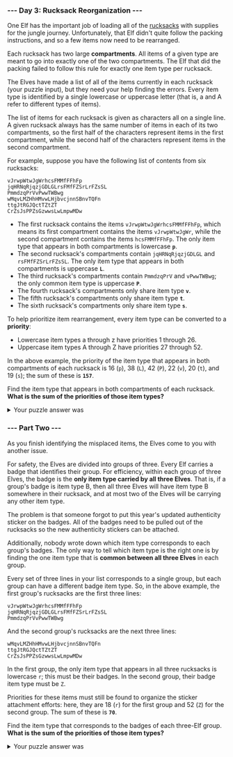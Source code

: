 ### --- Day 3: Rucksack Reorganization   ---

One Elf has the important job of loading all of the [rucksacks](https://en.wikipedia.org/wiki/Backpack) with supplies 
for the jungle journey. Unfortunately, that Elf didn't quite follow the 
packing instructions, and so a few items now need to be rearranged.

Each rucksack has two large **compartments**. All items of a given type are 
meant to go into exactly one of the two compartments. The Elf that did the 
packing failed to follow this rule for exactly one item type per rucksack.

The Elves have made a list of all of the items currently in each rucksack 
(your puzzle input), but they need your help finding the errors. Every item 
type is identified by a single lowercase or uppercase letter (that is, a 
and A refer to different types of items).

The list of items for each rucksack is given as characters all on a single
line. A given rucksack always has the same number of items in each of its 
two compartments, so the first half of the characters represent items in 
the first compartment, while the second half of the characters represent 
items in the second compartment.

For example, suppose you have the following list of contents from six 
rucksacks:

```
vJrwpWtwJgWrhcsFMMfFFhFp
jqHRNqRjqzjGDLGLrsFMfFZSrLrFZsSL
PmmdzqPrVvPwwTWBwg
wMqvLMZHhHMvwLHjbvcjnnSBnvTQFn
ttgJtRGJQctTZtZT
CrZsJsPPZsGzwwsLwLmpwMDw
```

* The first rucksack contains the items `vJrwpWtwJgWrhcsFMMfFFhFp`, which 
means its first compartment contains the items `vJrwpWtwJgWr`, while the 
second compartment contains the items `hcsFMMfFFhFp`. The only item type 
that appears in both compartments is lowercase **`p`**.
* The second rucksack's compartments contain `jqHRNqRjqzjGDLGL` and 
`rsFMfFZSrLrFZsSL`. The only item type that appears in both compartments 
is uppercase **`L`**.
* The third rucksack's compartments contain `PmmdzqPrV` and `vPwwTWBwg`; the 
only common item type is uppercase **`P`**.
* The fourth rucksack's compartments only share item type **`v`**.
* The fifth rucksack's compartments only share item type **`t`**.
* The sixth rucksack's compartments only share item type **`s`**.

To help prioritize item rearrangement, every item type can be converted to 
a **priority**:

* Lowercase item types a through z have priorities 1 through 26.
* Uppercase item types A through Z have priorities 27 through 52.

In the above example, the priority of the item type that appears in both 
compartments of each rucksack is 16 (`p`), 38 (`L`), 42 (`P`), 22 (`v`), 20 (`t`), 
and 19 (`s`); the sum of these is **`157`**.

Find the item type that appears in both compartments of each rucksack. **What 
is the sum of the priorities of those item types?**

<details>
  <summary>Your puzzle answer was</summary>
	
   `7553`
</details>

### --- Part Two ---

As you finish identifying the misplaced items, the Elves come to you with
another issue.

For safety, the Elves are divided into groups of three. Every Elf carries a 
badge that identifies their group. For efficiency, within each group of 
three Elves, the badge is the **only item type carried by all three Elves**. 
That is, if a group's badge is item type B, then all three Elves will have 
item type B somewhere in their rucksack, and at most two of the Elves will 
be carrying any other item type.

The problem is that someone forgot to put this year's updated authenticity
sticker on the badges. All of the badges need to be pulled out of the
rucksacks so the new authenticity stickers can be attached.

Additionally, nobody wrote down which item type corresponds to each group's
badges. The only way to tell which item type is the right one is by finding 
the one item type that is **common between all three Elves** in each group.

Every set of three lines in your list corresponds to a single group, but 
each group can have a different badge item type. So, in the above example, 
the first group's rucksacks are the first three lines:

```
vJrwpWtwJgWrhcsFMMfFFhFp
jqHRNqRjqzjGDLGLrsFMfFZSrLrFZsSL
PmmdzqPrVvPwwTWBwg
```

And the second group's rucksacks are the next three lines:

```
wMqvLMZHhHMvwLHjbvcjnnSBnvTQFn
ttgJtRGJQctTZtZT
CrZsJsPPZsGzwwsLwLmpwMDw
```

In the first group, the only item type that appears in all three rucksacks 
is lowercase `r`; this must be their badges. In the second group, their badge 
item type must be `Z`.

Priorities for these items must still be found to organize the sticker
attachment efforts: here, they are 18 (`r`) for the first group and 52 (`Z`) 
for the second group. The sum of these is **`70`**.

Find the item type that corresponds to the badges of each three-Elf group.
**What is the sum of the priorities of those item types?**

<details>
  <summary>Your puzzle answer was</summary>
	
   `2758`
</details>
